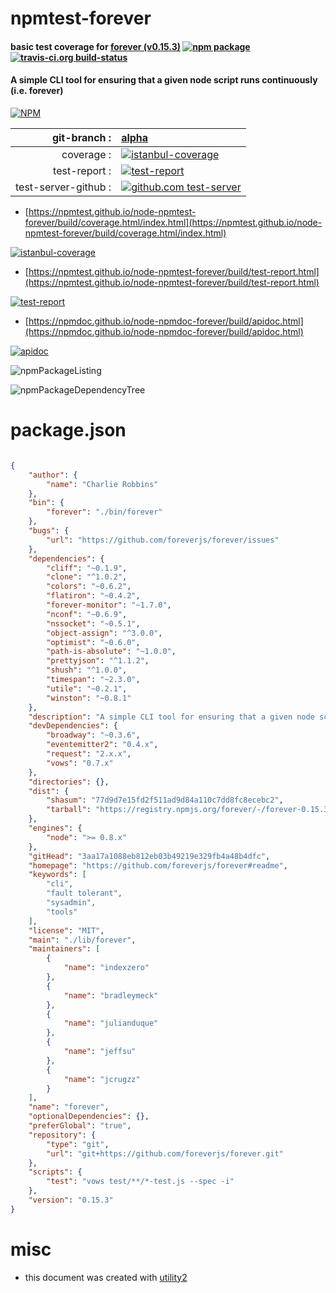 # npmtest-forever

#### basic test coverage for  [forever (v0.15.3)](https://github.com/foreverjs/forever#readme)  [![npm package](https://img.shields.io/npm/v/npmtest-forever.svg?style=flat-square)](https://www.npmjs.org/package/npmtest-forever) [![travis-ci.org build-status](https://api.travis-ci.org/npmtest/node-npmtest-forever.svg)](https://travis-ci.org/npmtest/node-npmtest-forever)

#### A simple CLI tool for ensuring that a given node script runs continuously (i.e. forever)

[![NPM](https://nodei.co/npm/forever.png?downloads=true&downloadRank=true&stars=true)](https://www.npmjs.com/package/forever)

| git-branch : | [alpha](https://github.com/npmtest/node-npmtest-forever/tree/alpha)|
|--:|:--|
| coverage : | [![istanbul-coverage](https://npmtest.github.io/node-npmtest-forever/build/coverage.badge.svg)](https://npmtest.github.io/node-npmtest-forever/build/coverage.html/index.html)|
| test-report : | [![test-report](https://npmtest.github.io/node-npmtest-forever/build/test-report.badge.svg)](https://npmtest.github.io/node-npmtest-forever/build/test-report.html)|
| test-server-github : | [![github.com test-server](https://npmtest.github.io/node-npmtest-forever/GitHub-Mark-32px.png)](https://npmtest.github.io/node-npmtest-forever/build/app/index.html) | | build-artifacts : | [![build-artifacts](https://npmtest.github.io/node-npmtest-forever/glyphicons_144_folder_open.png)](https://github.com/npmtest/node-npmtest-forever/tree/gh-pages/build)|

- [https://npmtest.github.io/node-npmtest-forever/build/coverage.html/index.html](https://npmtest.github.io/node-npmtest-forever/build/coverage.html/index.html)

[![istanbul-coverage](https://npmtest.github.io/node-npmtest-forever/build/screenCapture.buildCi.browser.%252Ftmp%252Fbuild%252Fcoverage.lib.html.png)](https://npmtest.github.io/node-npmtest-forever/build/coverage.html/index.html)

- [https://npmtest.github.io/node-npmtest-forever/build/test-report.html](https://npmtest.github.io/node-npmtest-forever/build/test-report.html)

[![test-report](https://npmtest.github.io/node-npmtest-forever/build/screenCapture.buildCi.browser.%252Ftmp%252Fbuild%252Ftest-report.html.png)](https://npmtest.github.io/node-npmtest-forever/build/test-report.html)

- [https://npmdoc.github.io/node-npmdoc-forever/build/apidoc.html](https://npmdoc.github.io/node-npmdoc-forever/build/apidoc.html)

[![apidoc](https://npmdoc.github.io/node-npmdoc-forever/build/screenCapture.buildCi.browser.%252Ftmp%252Fbuild%252Fapidoc.html.png)](https://npmdoc.github.io/node-npmdoc-forever/build/apidoc.html)

![npmPackageListing](https://npmtest.github.io/node-npmtest-forever/build/screenCapture.npmPackageListing.svg)

![npmPackageDependencyTree](https://npmtest.github.io/node-npmtest-forever/build/screenCapture.npmPackageDependencyTree.svg)



# package.json

```json

{
    "author": {
        "name": "Charlie Robbins"
    },
    "bin": {
        "forever": "./bin/forever"
    },
    "bugs": {
        "url": "https://github.com/foreverjs/forever/issues"
    },
    "dependencies": {
        "cliff": "~0.1.9",
        "clone": "^1.0.2",
        "colors": "~0.6.2",
        "flatiron": "~0.4.2",
        "forever-monitor": "~1.7.0",
        "nconf": "~0.6.9",
        "nssocket": "~0.5.1",
        "object-assign": "^3.0.0",
        "optimist": "~0.6.0",
        "path-is-absolute": "~1.0.0",
        "prettyjson": "^1.1.2",
        "shush": "^1.0.0",
        "timespan": "~2.3.0",
        "utile": "~0.2.1",
        "winston": "~0.8.1"
    },
    "description": "A simple CLI tool for ensuring that a given node script runs continuously (i.e. forever)",
    "devDependencies": {
        "broadway": "~0.3.6",
        "eventemitter2": "0.4.x",
        "request": "2.x.x",
        "vows": "0.7.x"
    },
    "directories": {},
    "dist": {
        "shasum": "77d9d7e15fd2f511ad9d84a110c7dd8fc8ecebc2",
        "tarball": "https://registry.npmjs.org/forever/-/forever-0.15.3.tgz"
    },
    "engines": {
        "node": ">= 0.8.x"
    },
    "gitHead": "3aa17a1088eb812eb03b49219e329fb4a48b4dfc",
    "homepage": "https://github.com/foreverjs/forever#readme",
    "keywords": [
        "cli",
        "fault tolerant",
        "sysadmin",
        "tools"
    ],
    "license": "MIT",
    "main": "./lib/forever",
    "maintainers": [
        {
            "name": "indexzero"
        },
        {
            "name": "bradleymeck"
        },
        {
            "name": "julianduque"
        },
        {
            "name": "jeffsu"
        },
        {
            "name": "jcrugzz"
        }
    ],
    "name": "forever",
    "optionalDependencies": {},
    "preferGlobal": "true",
    "repository": {
        "type": "git",
        "url": "git+https://github.com/foreverjs/forever.git"
    },
    "scripts": {
        "test": "vows test/**/*-test.js --spec -i"
    },
    "version": "0.15.3"
}
```



# misc
- this document was created with [utility2](https://github.com/kaizhu256/node-utility2)
